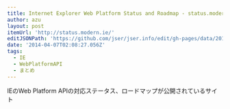 ```yaml
---
title: Internet Explorer Web Platform Status and Roadmap - status.modern.IE
author: azu
layout: post
itemUrl: 'http://status.modern.ie/'
editJSONPath: 'https://github.com/jser/jser.info/edit/gh-pages/data/2014/04/index.json'
date: '2014-04-07T02:08:27.056Z'
tags:
  - IE
  - WebPlatformAPI
  - まとめ
---
```

IEのWeb Platform APIの対応ステータス、ロードマップが公開されているサイト
